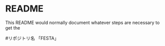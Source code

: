 # README

This README would normally document whatever steps are necessary to get the

#リポジトリ名
「FESTA」
